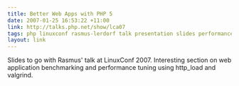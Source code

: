 ```yaml
---
title: Better Web Apps with PHP 5
date: 2007-01-25 16:53:22 +11:00
link: http://talks.php.net/show/lca07
tags: php linuxconf rasmus-lerdorf talk presentation slides performance benchmark tuning apache http_load
layout: link
---
```

Slides to go with Rasmus' talk at LinuxConf 2007.  Interesting section on web application benchmarking and performance tuning using http_load and valgrind.
